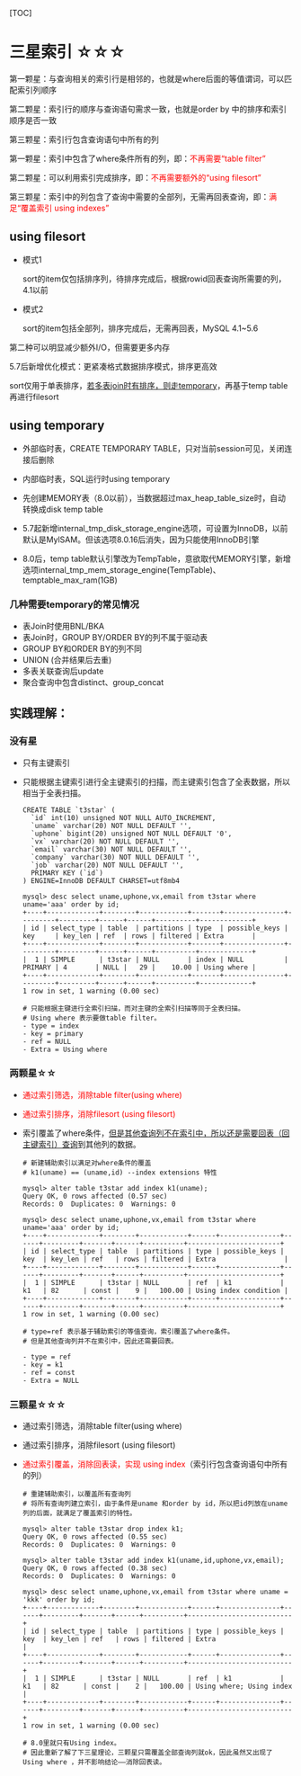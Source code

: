 [TOC]

# 三星索引 ☆☆☆

第一颗星：与查询相关的索引行是相邻的，也就是where后面的等值谓词，可以匹配索引列顺序

第二颗星：索引行的顺序与查询语句需求一致，也就是order by 中的排序和索引顺序是否一致

第三颗星：索引行包含查询语句中所有的列



第一颗星：索引中包含了where条件所有的列，即：<font color=red>不再需要“table filter”</font>

第二颗星：可以利用索引完成排序，即：<font color=red>不再需要额外的“using filesort”</font>

第三颗星：索引中的列包含了查询中需要的全部列，无需再回表查询，即：<font color=red>满足“覆盖索引 using indexes”</font>

 

## using filesort

- 模式1

  sort的item仅包括排序列，待排序完成后，根据rowid回表查询所需要的列，4.1以前

  

- 模式2

  sort的item包括全部列，排序完成后，无需再回表，MySQL 4.1~5.6



第二种可以明显减少额外I/O，但需要更多内存

 

5.7后新增优化模式：更紧凑格式数据排序模式，排序更高效

sort仅用于单表排序，<u>若多表join时有排序，则走temporary</u>，再基于temp table再进行filesort

 

## using temporary

- 外部临时表，CREATE TEMPORARY TABLE，只对当前session可见，关闭连接后删除
- 内部临时表，SQL运行时using temporary

 

- 先创建MEMORY表（8.0以前），当数据超过max_heap_table_size时，自动转换成disk temp table
- 5.7起新增internal_tmp_disk_storage_engine选项，可设置为InnoDB，以前默认是MylSAM。但该选项8.0.16后消失，因为只能使用InnoDB引擎
- 8.0后，temp table默认引擎改为TempTable，意欲取代MEMORY引擎，新增选项internal_tmp_mem_storage_engine(TempTable)、temptable_max_ram(1GB)

 

### 几种需要temporary的常见情况

- 表Join时使用BNL/BKA
- 表Join时，GROUP BY/ORDER BY的列不属于驱动表
- GROUP BY和ORDER BY的列不同
- UNION (合并结果后去重)
- 多表关联查询后update
- 聚合查询中包含distinct、group_concat

 

## 实践理解：

### 没有星

- 只有主键索引

- 只能根据主键索引进行全主键索引的扫描，而主键索引包含了全表数据，所以相当于全表扫描。

  ```
  CREATE TABLE `t3star` (
    `id` int(10) unsigned NOT NULL AUTO_INCREMENT,
    `uname` varchar(20) NOT NULL DEFAULT '',
    `uphone` bigint(20) unsigned NOT NULL DEFAULT '0',
    `vx` varchar(20) NOT NULL DEFAULT '',
    `email` varchar(30) NOT NULL DEFAULT '',
    `company` varchar(30) NOT NULL DEFAULT '',
    `job` varchar(20) NOT NULL DEFAULT '',
    PRIMARY KEY (`id`)
  ) ENGINE=InnoDB DEFAULT CHARSET=utf8mb4
  ```

  ```
  mysql> desc select uname,uphone,vx,email from t3star where uname='aaa' order by id;
  +----+-------------+--------+------------+-------+---------------+---------+---------+------+------+----------+-------------+
  | id | select_type | table  | partitions | type  | possible_keys | key     | key_len | ref  | rows | filtered | Extra       |
  +----+-------------+--------+------------+-------+---------------+---------+---------+------+------+----------+-------------+
  |  1 | SIMPLE      | t3star | NULL       | index | NULL          | PRIMARY | 4       | NULL |   29 |    10.00 | Using where |
  +----+-------------+--------+------------+-------+---------------+---------+---------+------+------+----------+-------------+
  1 row in set, 1 warning (0.00 sec)
  
  # 只能根据主键进行全索引扫描，而对主键的全索引扫描等同于全表扫描。
  # Using where 表示要做table filter。
  - type = index
  - key = primary
  - ref = NULL
  - Extra = Using where
  ```

   

### 两颗星☆☆

- <font color=red>通过索引筛选，消除table filter(using where)</font>

- <font color=red>通过索引排序，消除filesort (using filesort)</font>

- 索引覆盖了where条件，<u>但是其他查询列不在索引中，所以还是需要回表（回主键索引）查询</u>到其他列的数据。

  ```
  # 新建辅助索引以满足对where条件的覆盖
  # k1(uname) == (uname,id) --index extensions 特性
  
  mysql> alter table t3star add index k1(uname);
  Query OK, 0 rows affected (0.57 sec)
  Records: 0  Duplicates: 0  Warnings: 0
  ```

  ```
  mysql> desc select uname,uphone,vx,email from t3star where uname='aaa' order by id;
  +----+-------------+--------+------------+------+---------------+------+---------+-------+------+----------+-----------------------+
  | id | select_type | table  | partitions | type | possible_keys | key  | key_len | ref   | rows | filtered | Extra                 |
  +----+-------------+--------+------------+------+---------------+------+---------+-------+------+----------+-----------------------+
  |  1 | SIMPLE      | t3star | NULL       | ref  | k1            | k1   | 82      | const |    9 |   100.00 | Using index condition |
  +----+-------------+--------+------------+------+---------------+------+---------+-------+------+----------+-----------------------+
  1 row in set, 1 warning (0.00 sec)
  
  # type=ref 表示基于辅助索引的等值查询，索引覆盖了where条件。
  # 但是其他查询列并不在索引中，因此还需要回表。
  
  - type = ref
  - key = k1
  - ref = const
  - Extra = NULL
  ```

  

 

### 三颗星☆☆☆

- 通过索引筛选，消除table filter(using where)

- 通过索引排序，消除filesort (using filesort)

- <font color=red>通过索引覆盖，消除回表读，实现 using index</font>（索引行包含查询语句中所有的列）

  ```
  # 重建辅助索引，以覆盖所有查询列
  # 将所有查询列建立索引，由于条件是uname 和order by id，所以把id列放在uname列的后面，就满足了覆盖索引的特性。
  
  mysql> alter table t3star drop index k1;
  Query OK, 0 rows affected (0.55 sec)
  Records: 0  Duplicates: 0  Warnings: 0
  
  mysql> alter table t3star add index k1(uname,id,uphone,vx,email);
  Query OK, 0 rows affected (0.38 sec)
  Records: 0  Duplicates: 0  Warnings: 0
  ```

  ```
  mysql> desc select uname,uphone,vx,email from t3star where uname = 'kkk' order by id;
  +----+-------------+--------+------------+------+---------------+------+---------+-------+------+----------+--------------------------+
  | id | select_type | table  | partitions | type | possible_keys | key  | key_len | ref   | rows | filtered | Extra                    |
  +----+-------------+--------+------------+------+---------------+------+---------+-------+------+----------+--------------------------+
  |  1 | SIMPLE      | t3star | NULL       | ref  | k1            | k1   | 82      | const |    2 |   100.00 | Using where; Using index |
  +----+-------------+--------+------------+------+---------------+------+---------+-------+------+----------+--------------------------+
  1 row in set, 1 warning (0.00 sec)
  
  # 8.0里就只有Using index。
  # 因此重新了解了下三星理论，三颗星只需覆盖全部查询列就ok，因此虽然又出现了Using where ，并不影响结论——消除回表读。
  ```

  
